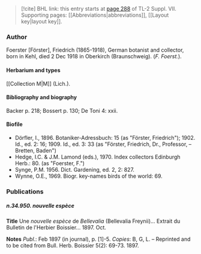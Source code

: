 > [!cite] BHL link: this entry starts at [page 288](https://www.biodiversitylibrary.org/item/103834#page/310/mode/1up) of TL-2 Suppl. VII.
> Supporting pages: [[Abbreviations|abbreviations]], [[Layout key|layout key]].

### Author

Foerster \[Förster\], Friedrich (1865-1918), German botanist and collector, born in Kehl, died 2 Dec 1918 in Oberkirch (Braunschweig). (*F. Foerst.*).

#### Herbarium and types

[[Collection M|M]] (Lich.).

#### Bibliography and biography

Backer p. 218; Bossert p. 130; De Toni 4: xxii.

#### Biofile

- Dörfler, I., 1896. Botaniker-Adressbuch: 15 (as "Förster, Friedrich"); 1902. Id., ed. 2: 16; 1909. Id., ed. 3: 33 (as "Förster, Friedrich, Dr., Professor, – Bretten, Baden")
- Hedge, I.C. & J.M. Lamond (eds.), 1970. Index collectors Edinburgh Herb.: 80. (as "Foerster, F.")
- Synge, P.M. 1956. Dict. Gardening, ed. 2, 2: 827.
- Wynne, O.E., 1969. Biogr. key-names birds of the world: 69.

### Publications

##### n.34.950. nouvelle espèce

**Title**
Une *nouvelle espèce* de *Bellevalia* (Bellevalia Freynii)... Extrait du Bulletin de l'Herbier Boissier... 1897. Oct.

**Notes**
*Publ*.: Feb 1897 (in journal), p. \[1\]-5. *Copies*: B, G, L. – Reprinted and to be cited from Bull. Herb. Boissier 5(2): 69-73. 1897.

